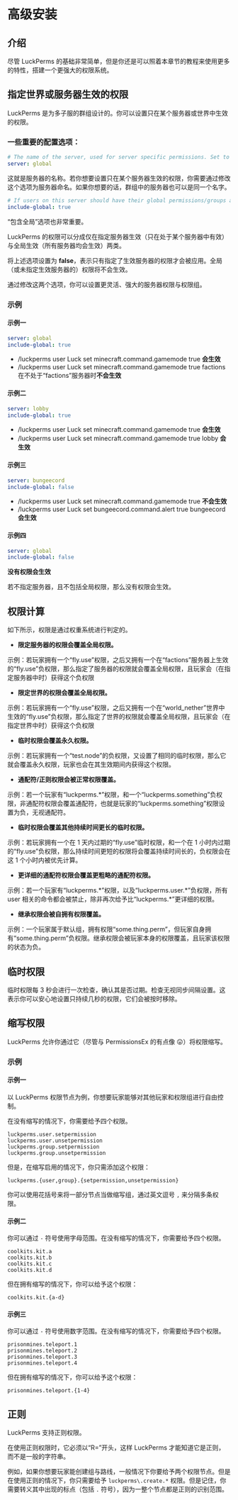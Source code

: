 # 高级安装

## 介绍

尽管 LuckPerms 的基础非常简单，但是你还是可以照着本章节的教程来使用更多的特性，搭建一个更强大的权限系统。

## 指定世界或服务器生效的权限

LuckPerms 是为多子服的群组设计的。你可以设置只在某个服务器或世界中生效的权限。

### 一些重要的配置选项：

```YAML
# The name of the server, used for server specific permissions. Set to 'global' to disable.
server: global
```

这就是服务器的名称。若你想要设置只在某个服务器生效的权限，你需要通过修改这个选项为服务器命名。如果你想要的话，群组中的服务器也可以是同一个名字。

```YAML
# If users on this server should have their global permissions/groups applied.
include-global: true
```

“包含全局”选项也非常重要。

LuckPerms 的权限可以分成仅在指定服务器生效（只在处于某个服务器中有效）与全局生效（所有服务器均会生效）两类。

将上述选项设置为 **false**，表示只有指定了生效服务器的权限才会被应用。全局（或未指定生效服务器的）权限将不会生效。

通过修改这两个选项，你可以设置更灵活、强大的服务器权限与权限组。

### 示例

#### 示例一

```YAML
server: global
include-global: true
```

* /luckperms user Luck set minecraft.command.gamemode true **会生效**
* /luckperms user Luck set minecraft.command.gamemode true factions 在不处于“factions”服务器时**不会生效**

#### 示例二

```YAML
server: lobby
include-global: true
```

* /luckperms user Luck set minecraft.command.gamemode true **会生效**
* /luckperms user Luck set minecraft.command.gamemode true lobby **会生效**

#### 示例三

```YAML
server: bungeecord
include-global: false
```

* /luckperms user Luck set minecraft.command.gamemode true **不会生效**
* /luckperms user Luck set bungeecord.command.alert true bungeecord **会生效**

#### 示例四

```YAML
server: global
include-global: false
```

**没有权限会生效**

若不指定服务器，且不包括全局权限，那么没有权限会生效。

## 权限计算
如下所示，权限是通过权重系统进行判定的。

* **限定服务器的权限会覆盖全局权限。**

示例：若玩家拥有一个“fly.use”权限，之后又拥有一个在“factions”服务器上生效的“fly.use”负权限，那么指定了服务器的权限就会覆盖全局权限，且玩家会（在指定服务器中时）获得这个负权限

* **限定世界的权限会覆盖全局权限。**

示例：若玩家拥有一个“fly.use”权限，之后又拥有一个在“world_nether”世界中生效的“fly.use”负权限，那么指定了世界的权限就会覆盖全局权限，且玩家会（在指定世界中时）获得这个负权限

* **临时权限会覆盖永久权限。**

示例：若玩家拥有一个“test.node”的负权限，又设置了相同的临时权限，那么它就会覆盖永久权限，玩家也会在其生效期间内获得这个权限。

* **通配符/正则权限会被正常权限覆盖。**

示例：若一个玩家有“luckperms.*”权限，和一个“luckperms.something”负权限，非通配符权限会覆盖通配符，也就是玩家的“luckperms.something”权限设置为负，无视通配符。

* **临时权限会覆盖其他持续时间更长的临时权限。**

示例：若玩家拥有一个在 1 天内过期的“fly.use”临时权限，和一个在 1 小时内过期的“fly.use”负权限，那么持续时间更短的权限将会覆盖持续时间长的，负权限会在这 1 个小时内被优先计算。

* **更详细的通配符权限会覆盖更粗略的通配符权限。**

示例：若一个玩家有“luckperms.\*”权限，以及“luckperms.user.\*”负权限，所有 user 相关的命令都会被禁止，除非再次给予比“luckperms.*”更详细的权限。

* **继承权限会被自拥有权限覆盖。**

示例：一个玩家属于默认组，拥有权限“some.thing.perm”，但玩家自身拥有“some.thing.perm”负权限。继承权限会被玩家本身的权限覆盖，且玩家该权限的状态为负。

## 临时权限

临时权限每 3 秒会进行一次检查，确认其是否过期。检查无视同步间隔设置。这表示你可以安心地设置只持续几秒的权限，它们会被按时移除。

## 缩写权限

LuckPerms 允许你通过它（尽管与 PermissionsEx 的有点像 😛）将权限缩写。

### 示例

#### 示例一

以 LuckPerms 权限节点为例，你想要玩家能够对其他玩家和权限组进行自由控制。

在没有缩写的情况下，你需要给予四个权限。

```
luckperms.user.setpermission
luckperms.user.unsetpermission
luckperms.group.setpermission
luckperms.group.unsetpermission
```

但是，在缩写启用的情况下，你只需添加这个权限：

```
luckperms.{user,group}.{setpermission,unsetpermission}
```

你可以使用花括号来将一部分节点当做缩写组，通过英文逗号 `,` 来分隔多条权限。

#### 示例二

你可以通过 `-` 符号使用字母范围。在没有缩写的情况下，你需要给予四个权限。

```
coolkits.kit.a
coolkits.kit.b
coolkits.kit.c
coolkits.kit.d
```

但在拥有缩写的情况下，你可以给予这个权限：
```
coolkits.kit.{a-d}
```

#### 示例三

你可以通过 `-` 符号使用数字范围。在没有缩写的情况下，你需要给予四个权限。

```
prisonmines.teleport.1
prisonmines.teleport.2
prisonmines.teleport.3
prisonmines.teleport.4
```


但在拥有缩写的情况下，你可以给予这个权限：
```
prisonmines.teleport.{1-4}
```

## 正则

LuckPerms 支持正则权限。

在使用正则权限时，它必须以“R=”开头，这样 LuckPerms 才能知道它是正则，而不是一般的字符串。

例如，如果你想要玩家能创建组与路线，一般情况下你要给予两个权限节点。但是在使用正则的情况下，你只需要给予 `luckperms\.create.*` 权限。但是记住，你需要转义其中出现的标点（包括 `.` 符号），因为一整个节点都是正则的识别范围。